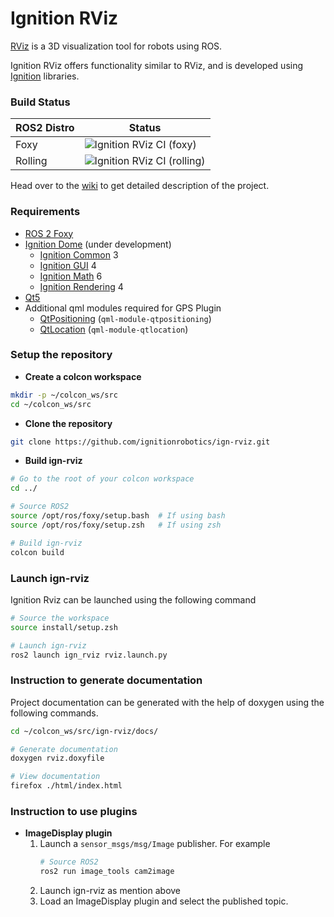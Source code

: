# Ignition RViz

[RViz](http://wiki.ros.org/rviz) is a 3D visualization tool for robots using ROS.

Ignition RViz offers functionality similar to RViz, and is developed using
[Ignition](https://ignitionrobotics.org/) libraries.

### Build Status
|ROS2 Distro|Status|
|---|---|
|Foxy|![Ignition RViz CI (foxy)](https://github.com/ignitionrobotics/ign-rviz/workflows/Ignition%20RViz%20CI%20(foxy)/badge.svg)|
|Rolling|![Ignition RViz CI (rolling)](https://github.com/ignitionrobotics/ign-rviz/workflows/Ignition%20RViz%20CI%20(rolling)/badge.svg)|

Head over to the [wiki](https://github.com/ignitionrobotics/ign-rviz/wiki) to get detailed description of the project.

### Requirements

- [ROS 2 Foxy](https://index.ros.org/doc/ros2/Releases/Release-Foxy-Fitzroy/)
- [Ignition Dome](https://ignitionrobotics.org/docs/dome) (under development)
	- [Ignition Common](https://ignitionrobotics.org/libs/common) 3
	- [Ignition GUI](https://ignitionrobotics.org/libs/gui) 4
	- [Ignition Math](https://ignitionrobotics.org/libs/math) 6
	- [Ignition Rendering](https://ignitionrobotics.org/libs/rendering) 4
- [Qt5](https://www.qt.io/)
- Additional qml modules required for GPS Plugin
  - [QtPositioning](https://doc.qt.io/qt-5/qtpositioning-index.html) (`qml-module-qtpositioning`)
  - [QtLocation](https://doc.qt.io/qt-5/qtlocation-index.html) (`qml-module-qtlocation`)

### Setup the repository

- **Create a colcon workspace**
```bash
mkdir -p ~/colcon_ws/src
cd ~/colcon_ws/src
```
- **Clone the repository**
```bash
git clone https://github.com/ignitionrobotics/ign-rviz.git
```

- **Build ign-rviz**
```bash
# Go to the root of your colcon workspace
cd ../

# Source ROS2
source /opt/ros/foxy/setup.bash  # If using bash
source /opt/ros/foxy/setup.zsh   # If using zsh

# Build ign-rviz
colcon build
```

### Launch ign-rviz

Ignition Rviz can be launched using the following command

```bash
# Source the workspace
source install/setup.zsh

# Launch ign-rviz
ros2 launch ign_rviz rviz.launch.py
```

### Instruction to generate documentation

Project documentation can be generated with the help of doxygen using the following commands.

```bash
cd ~/colcon_ws/src/ign-rviz/docs/

# Generate documentation
doxygen rviz.doxyfile

# View documentation
firefox ./html/index.html
```

### Instruction to use plugins
- **ImageDisplay plugin**
    1. Launch a `sensor_msgs/msg/Image` publisher. For example
       ```bash
       # Source ROS2
       ros2 run image_tools cam2image
       ```
    2. Launch ign-rviz as mention above
    3. Load an ImageDisplay plugin and select the published topic.
